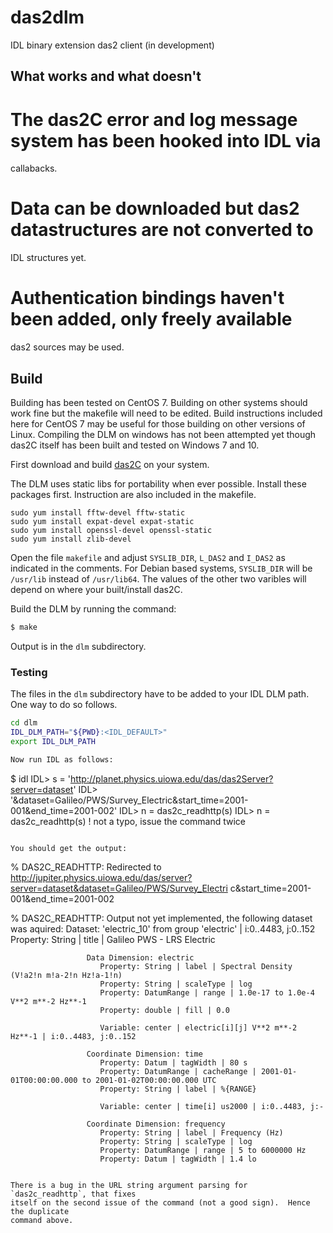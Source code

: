# das2dlm
IDL binary extension das2 client (in development)

## What works and what doesn't

 # The das2C error and log message system has been hooked into IDL via 
   callabacks.

 # Data can be downloaded but das2 datastructures are not converted to
   IDL structures yet.
	
 # Authentication bindings haven't been added, only freely available 
   das2 sources may be used.


## Build

Building has been tested on CentOS 7.  Building on other systems should
work fine but the makefile will need to be edited.  Build instructions 
included here for CentOS 7 may be useful for those building on other versions
of Linux.  Compiling the DLM on windows has not been attempted yet though das2C
itself has been built and tested on Windows 7 and 10.

First download and build [das2C](https://github.com/das-developers/das2C) on
your system.


The DLM uses static libs for portability when ever possible.  Install these
packages first.  Instruction are also included in the makefile.
```build
sudo yum install fftw-devel fftw-static
sudo yum install expat-devel expat-static
sudo yum install openssl-devel openssl-static
sudo yum install zlib-devel
```

Open the file `makefile` and adjust `SYSLIB_DIR`, `L_DAS2` and `I_DAS2` as 
indicated in the comments.  For Debian based systems, `SYSLIB_DIR` will be
`/usr/lib` instead of `/usr/lib64`.  The values of the other two varibles 
will depend on where your built/install das2C.

Build the DLM by running the command:
```bash
$ make
```

Output is in the `dlm` subdirectory.

### Testing

The files in the `dlm` subdirectory have to be added to your IDL DLM path.
One way to do so follows.
```bash
cd dlm
IDL_DLM_PATH="${PWD}:<IDL_DEFAULT>"
export IDL_DLM_PATH

Now run IDL as follows:
```
$ idl
IDL> s = 'http://planet.physics.uiowa.edu/das/das2Server?server=dataset'
IDL> '&dataset=Galileo/PWS/Survey_Electric&start_time=2001-001&end_time=2001-002'
IDL> n = das2c_readhttp(s)
IDL> n = das2c_readhttp(s)  ! not a typo, issue the command twice
```

You should get the output:
```
% DAS2C_READHTTP: Redirected to http://jupiter.physics.uiowa.edu/das/server?server=dataset&dataset=Galileo/PWS/Survey_Electri
                  c&start_time=2001-001&end_time=2001-002
                  
% DAS2C_READHTTP: Output not yet implemented, the following dataset was aquired:
                  Dataset: 'electric_10' from group 'electric' | i:0..4483, j:0..152
                     Property: String | title | Galileo PWS - LRS Electric
                  
                     Data Dimension: electric
                        Property: String | label | Spectral Density (V!a2!n m!a-2!n Hz!a-1!n)
                        Property: String | scaleType | log
                        Property: DatumRange | range | 1.0e-17 to 1.0e-4 V**2 m**-2 Hz**-1
                        Property: double | fill | 0.0
                     
                        Variable: center | electric[i][j] V**2 m**-2 Hz**-1 | i:0..4483, j:0..152
                     
                     Coordinate Dimension: time
                        Property: Datum | tagWidth | 80 s
                        Property: DatumRange | cacheRange | 2001-01-01T00:00:00.000 to 2001-01-02T00:00:00.000 UTC
                        Property: String | label | %{RANGE}
                     
                        Variable: center | time[i] us2000 | i:0..4483, j:-
                     
                     Coordinate Dimension: frequency
                        Property: String | label | Frequency (Hz)
                        Property: String | scaleType | log
                        Property: DatumRange | range | 5 to 6000000 Hz
                        Property: Datum | tagWidth | 1.4 lo
```

There is a bug in the URL string argument parsing for `das2c_readhttp`, that fixes
itself on the second issue of the command (not a good sign).  Hence the duplicate
command above.
